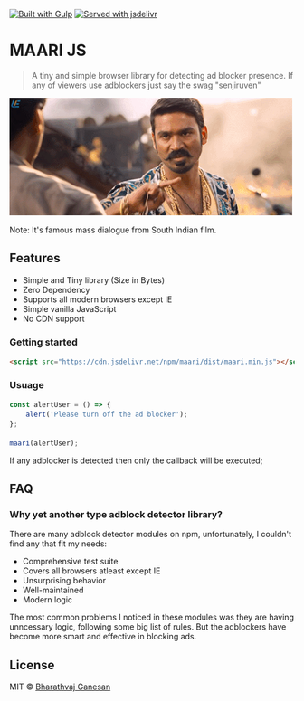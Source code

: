 [![Built with Gulp](https://img.shields.io/badge/built%20with-gulp-red.svg)](https://gulpjs.com/)
[![Served with jsdelivr](https://img.shields.io/badge/cdn-jsdelivr-brightgreen.svg)](https://www.jsdelivr.com/)

# MAARI JS

> A tiny and simple browser library for detecting ad blocker presence. If any of viewers use adblockers just say the swag "senjiruven"

![](media/maari.gif)

Note: It's famous mass dialogue from South Indian film.

## Features

* Simple and Tiny library (Size in Bytes)
* Zero Dependency
* Supports all modern browsers except IE
* Simple vanilla JavaScript
* No CDN support

### Getting started

```html
<script src="https://cdn.jsdelivr.net/npm/maari/dist/maari.min.js"></script>
```

### Usuage

```js
const alertUser = () => {
	alert('Please turn off the ad blocker');
};

maari(alertUser);
```

If any adblocker is detected then only the callback will be executed;

## FAQ

### Why yet another type adblock detector library?

There are many adblock detector modules on npm, unfortunately, I couldn't find any that fit my needs:

* Comprehensive test suite
* Covers all browsers atleast except IE
* Unsurprising behavior
* Well-maintained
* Modern logic

The most common problems I noticed in these modules was they are having unncessary logic, following some big list of rules. But the adblockers have become more smart and effective in blocking ads.

## License

MIT © [Bharathvaj Ganesan](https://github.com/bharathvaj1995)
